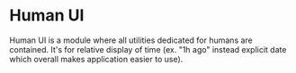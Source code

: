 # Human UI

Human UI is a module where all utilities dedicated for humans are contained. It's for relative display of time (ex. "1h
ago" instead explicit date which overall makes application easier to use).